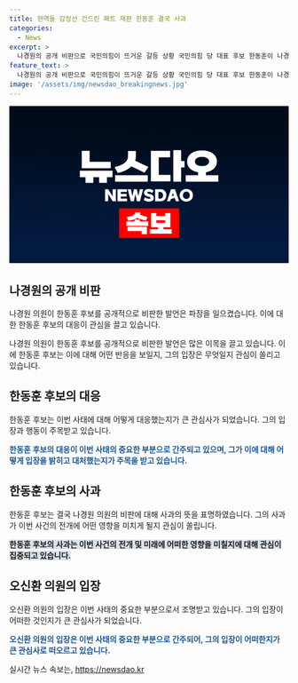 ```yaml
---
title: 현역들 감정선 건드린 패트 재판 한동훈 결국 사과
categories:
  - News
excerpt: >
  나경원의 공개 비판으로 국민의힘이 뜨거운 갈등 상황 국민의힘 당 대표 후보 한동훈이 나경원 의원의 공개 비판을 받으며 사전 준비되지 않은 발언에 대해 사과했다. 한편, 이에 뿔난 김태흠 충남도지사의 발언으로 논란이 확산되고 있으며, 당내에서 갈등과 분열이 심화되고 있는 상황이다. 윤석열 국민의힘 당 대표 후보와의 끊임없는 좌충우돌 속에서 정계 장본인들의 안팎 갈등이 격화되고 있는 가운데, 한동훈 후보에 대한 폭로가 예상되고 있다.
feature_text: >
  나경원의 공개 비판으로 국민의힘이 뜨거운 갈등 상황 국민의힘 당 대표 후보 한동훈이 나경원 의원의 공개 비판을 받으며 사전 준비되지 않은 발언에 대해 사과했다. 한편, 이에 뿔난 김태흠 충남도지사의 발언으로 논란이 확산되고 있으며, 당내에서 갈등과 분열이 심화되고 있는 상황이다. 윤석열 국민의힘 당 대표 후보와의 끊임없는 좌충우돌 속에서 정계 장본인들의 안팎 갈등이 격화되고 있는 가운데, 한동훈 후보에 대한 폭로가 예상되고 있다.
image: '/assets/img/newsdao_breakingnews.jpg'
---
```


<p><img src="/assets/img/newsdao_breakingnews.jpg" alt="firstkoreanews 속보" /></p>

<h2 data-ke-size="size26">나경원의 공개 비판</h2>

<p>나경원 의원이 한동훈 후보를 공개적으로 비판한 발언은 파장을 일으켰습니다. 이에 대한 한동훈 후보의 대응이 관심을 끌고 있습니다.</p>

<p data-ke-size="size16">나경원 의원이 한동훈 후보를 공개적으로 비판한 발언은 많은 이목을 끌고 있습니다. 이에 한동훈 후보는 이에 대해 어떤 반응을 보일지, 그의 입장은 무엇일지 관심이 쏠리고 있습니다.</p>

<h2 data-ke-size="size26">한동훈 후보의 대응</h2>

<p>한동훈 후보는 이번 사태에 대해 어떻게 대응했는지가 큰 관심사가 되었습니다. 그의 입장과 행동이 주목받고 있습니다.</p>

<p data-ke-size="size16"><b><span style="color: #1a5490;">한동훈 후보의 대응이 이번 사태의 중요한 부분으로 간주되고 있으며, 그가 이에 대해 어떻게 입장을 밝히고 대처했는지가 주목을 받고 있습니다.</span></b></p>

<h2 data-ke-size="size26">한동훈 후보의 사과</h2>

<p>한동훈 후보는 결국 나경원 의원의 비판에 대해 사과의 뜻을 표명하였습니다. 그의 사과가 이번 사건의 전개에 어떤 영향을 미치게 될지 관심이 쏠립니다.</p>

<p data-ke-size="size16"><b><span style="background-color: #21538527;">한동훈 후보의 사과는 이번 사건의 전개 및 미래에 어떠한 영향을 미칠지에 대해 관심이 집중되고 있습니다.</span></b></p>

<h2 data-ke-size="size26">오신환 의원의 입장</h2>

<p>오신환 의원의 입장은 이번 사태의 중요한 부분으로서 조명받고 있습니다. 그의 입장이 어떠한 것인지가 큰 관심사가 되었습니다.</p>

<p data-ke-size="size16"><b><span style="color: #1a5490;">오신환 의원의 입장은 이번 사태의 중요한 부분으로 간주되어, 그의 입장이 어떠한지가 큰 관심사로 떠오르고 있습니다.</span></b></p>
실시간 뉴스 속보는, <a href="https://newsdao.kr" rel="dofollow">https://newsdao.kr</a>


